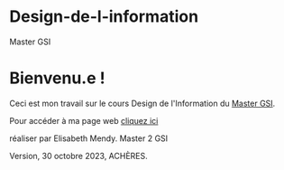 # Design-de-l-information
Master GSI
# Bienvenu.e !

Ceci est mon travail sur le cours Design de l'Information du  [Master GSI](https://humanites-numeriques.univ-paris8.fr/-Master-G-S-I-).

Pour accéder à ma page web  [cliquez ici](https://mail.google.com/mail/u/0/#inbox)

réaliser par Elisabeth Mendy.
Master 2 GSI

Version, 30 octobre 2023, ACHÈRES.
